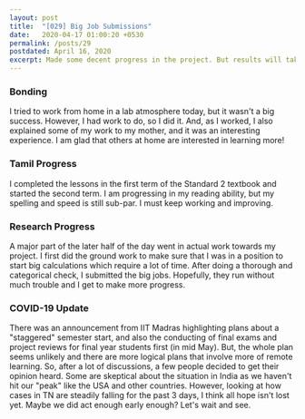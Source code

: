 ```yaml
---
layout: post
title:  "[029] Big Job Submissions"
date:   2020-04-17 01:00:20 +0530
permalink: /posts/29
postdated: April 16, 2020
excerpt: Made some decent progress in the project. But results will take a while.
---
```


### Bonding
I tried to work from home in a lab atmosphere today, but it wasn't a big success. However, I had work to do, so I did it. And, as I worked, I also explained some of my work to my mother, and it was an interesting experience. I am glad that others at home are interested in learning more!

### Tamil Progress
I completed the lessons in the first term of the Standard 2 textbook and started the second term. I am progressing in my reading ability, but my spelling and speed is still sub-par. I must keep working and improving.

### Research Progress
A major part of the later half of the day went in actual work towards my project. I first did the ground work to make sure that I was in a position to start big calculations which require a lot of time. After doing a thorough and categorical check, I submitted the big jobs. Hopefully, they run without much trouble and I get to make more progress.

### COVID-19 Update
There was an announcement from IIT Madras highlighting plans about a "staggered" semester start, and also the conducting of final exams and project reviews for final year students first (in mid May). But, the whole plan seems unlikely and there are more logical plans that involve more of remote learning. So, after a lot of discussions, a few people decided to get their opinion heard. Some are skeptical about the situation in India as we haven't hit our "peak" like the USA and other countries. However, looking at how cases in TN are steadily falling for the past 3 days, I think all hope isn't lost yet. Maybe we did act enough early enough? Let's wait and see.
